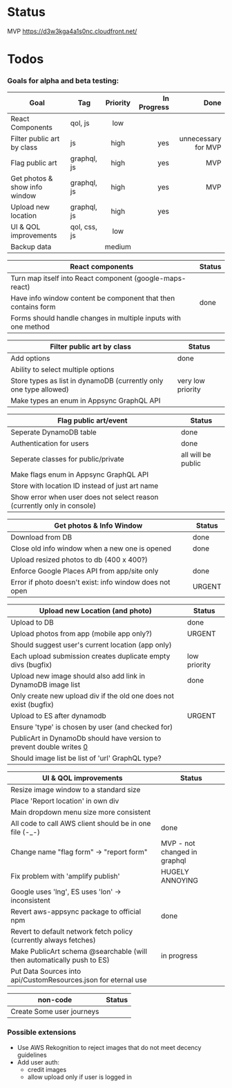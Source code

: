 # Status
MVP
https://d3w3kga4a1s0nc.cloudfront.net/

# Todos

### Goals for alpha and beta testing:
| Goal                          | Tag          | Priority | In Progress |                Done |
| ----------------------------- | ------------ | :------: | ----------: | ------------------: |
| React Components              | qol, js      |   low    |             |                     |
| Filter public art by class    | js           |   high   |         yes | unnecessary for MVP |
| Flag public art               | graphql, js  |   high   |         yes |                 MVP |
| Get photos & show info window | graphql, js  |   high   |         yes |                 MVP |
| Upload new location           | graphql, js  |   high   |         yes |                     |
| UI & QOL improvements         | qol, css, js |   low    |             |                     |
| Backup data                   |              |  medium  |             |                     |

| React components                                               | Status |
| -------------------------------------------------------------- | ------ |
| Turn map itself into React component (google-maps-react)       |        |
| Have info window content be component that then contains form  | done   |
| Forms should handle changes in multiple inputs with one method |        |

| Filter public art by class                                        | Status            |
| ----------------------------------------------------------------- | ----------------- |
| Add options                                                       | done              |
| Ability to select multiple options                                |                   |
| Store types as list in dynamoDB (currently only one type allowed) | very low priority |
| Make types an enum in Appsync GraphQL API                         |                   |

| Flag public art/event                                                   | Status             |
| ----------------------------------------------------------------------- | ------------------ |
| Seperate DynamoDB table                                                 | done               |
| Authentication for users                                                | done               |
| Seperate classes for public/private                                     | all will be public |
| Make flags enum in Appsync GraphQL API                                  |                    |
| Store with location ID instead of just art name                         |                    |
| Show error when user does not select reason (currently only in console) |                    |

| Get photos & Info Window                                | Status |
| ------------------------------------------------------- | ------ |
| Download from DB                                        | done   |
| Close old info window when a new one is opened          | done   |
| Upload resized photos to db (400 x 400?)                |        |
| Enforce Google Places API from app/site only            | done   |
| Error if photo doesn't exist: info window does not open | URGENT |

| Upload new Location (and photo)                                        | Status       |
| ---------------------------------------------------------------------- | ------------ |
| Upload to DB                                                           | done         |
| Upload photos from app (mobile app only?)                              | URGENT       |
| Should suggest user's current location (app only)                      |              |
| Each upload submission creates duplicate empty divs (bugfix)           | low priority |
| Upload new image should also add link in DynamoDB image list           | done         |
| Only create new upload div if the old one does not exist (bugfix)      |              |
| Upload to ES after dynamodb                                            | URGENT       |
| Ensure 'type' is chosen by user (and checked for)                      |              |
| PublicArt in DynamoDb should have version to prevent double writes [0] |              |
| Should image list be list of 'url' GraphQL type?                       |              |


| UI & QOL improvements                                                  | Status                       |
| ---------------------------------------------------------------------- | ---------------------------- |
| Resize image window to a standard size                                 |                              |
| Place 'Report location' in own div                                     |                              |
| Main dropdown menu size more consistent                                |                              |
| All code to call AWS client should be in one file (-_-)                | done                         |
| Change name "flag form" -> "report form"                               | MVP - not changed in graphql |
| Fix problem with 'amplify publish'                                     | HUGELY ANNOYING              |
| Google uses 'lng', ES uses 'lon' -> inconsistent                       |                              |
| Revert aws-appsync package to official npm                             | done                         |
| Revert to default network fetch policy (currently always fetches)      |                              |
| Make PublicArt schema @searchable (will then automatically push to ES) | in progress                  |
| Put Data Sources into api/CustomResources.json for eternal use         |                              |

| non-code                  | Status |
| ------------------------- | ------ |
| Create Some user journeys |        |

[0]: https://docs.aws.amazon.com/appsync/latest/devguide/tutorial-dynamodb-resolvers.html#modifying-the-updatepost-resolver-dynamodb-updateitem

### Possible extensions
- Use AWS Rekognition to reject images that do not meet decency guidelines
- Add user auth:
   - credit images
   - allow upload only if user is logged in

